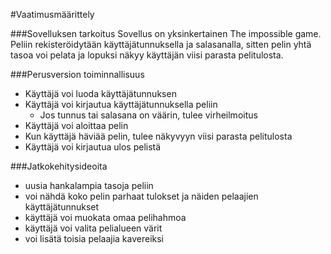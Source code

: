 #Vaatimusmäärittely

###Sovelluksen tarkoitus
Sovellus on yksinkertainen The impossible game. Peliin rekisteröidytään käyttäjätunnuksella ja salasanalla, sitten pelin yhtä tasoa voi pelata ja lopuksi 
näkyy käyttäjän viisi parasta pelitulosta.

###Perusversion toiminnallisuus
* Käyttäjä voi luoda käyttäjätunnuksen
* Käyttäjä voi kirjautua käyttäjätunnuksella peliin
  - Jos tunnus tai salasana on väärin, tulee virheilmoitus
* Käyttäjä voi aloittaa pelin
* Kun käyttäjä häviää pelin, tulee näkyvyyn viisi parasta pelitulosta
* Käyttäjä voi kirjautua ulos pelistä

###Jatkokehitysideoita
* uusia hankalampia tasoja peliin
* voi nähdä koko pelin parhaat tulokset ja näiden pelaajien käyttäjätunnukset
* käyttäjä voi muokata omaa pelihahmoa
* käyttäjä voi valita pelialueen värit
* voi lisätä toisia pelaajia kavereiksi
